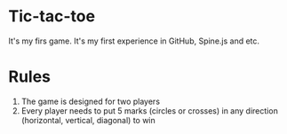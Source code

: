 Tic-tac-toe
================
It's my firs game. It's my first experience in GitHub, Spine.js and etc.

Rules
================
1. The game is designed for two players
2. Every player needs to put 5 marks (circles or crosses) in any direction (horizontal, vertical, diagonal) to win
